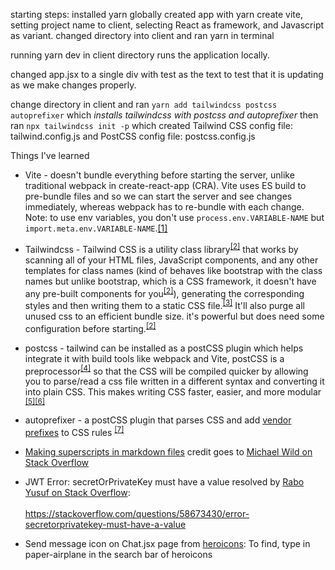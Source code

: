 starting steps:
installed yarn globally
created app with yarn create vite, setting project name to client, selecting React as framework, and Javascript as variant.
changed directory into client and ran yarn in terminal

running yarn dev in client directory runs the application locally.

changed app.jsx to a single div with test as the text to test that it is updating as we make changes properly.

change directory in client and ran `yarn add tailwindcss postcss autoprefixer` which *installs tailwindcss with postcss and autoprefixer* then ran `npx tailwindcss init -p` which created Tailwind CSS config file: tailwind.config.js and PostCSS config file: postcss.config.js

Things I've learned
* Vite - doesn't bundle everything before starting the server, unlike traditional webpack in create-react-app (CRA). Vite uses ES build to pre-bundle files and so we can start the server and see changes immediately, whereas webpack has to re-bundle with each change. Note: to use env variables, you don't use `process.env.VARIABLE-NAME` but `import.meta.env.VARIABLE-NAME`.[[1]](https://www.youtube.com/watch?v=89NJdbYTgJ8)
* Tailwindcss - Tailwind CSS is a utility class library<sup>[[2]](https://youtu.be/ouncVBiye_M?t=229)</sup> that works by scanning all of your HTML files, JavaScript components, and any other templates for class names (kind of behaves like bootstrap with the class names but unlike bootstrap, which is a CSS framework, it doesn't have any pre-built components for you<sup>[[2]](https://youtu.be/ouncVBiye_M?t=229)</sup>), generating the corresponding styles and then writing them to a static CSS file.<sup>[[3]](https://tailwindcss.com/docs/installation/using-postcss)</sup> It'll also purge all unused css to an efficient bundle size. it's powerful but does need some configuration before starting.<sup>[[2]](https://youtu.be/ouncVBiye_M?t=229)</sup>
* postcss - tailwind can be installed as a postCSS plugin which helps integrate it with build tools like webpack and Vite, postCSS is a preprocessor<sup>[[4]](https://tailwindcss.com/docs/using-with-preprocessors)</sup> so that the CSS will be compiled quicker by allowing you to parse/read a css file written in a different syntax and converting it into plain CSS. This makes writing CSS faster, easier, and more modular <sup>[[5]](https://www.google.com/search?q=is+postcss+like+sass&rlz=1C1RXQR_enUS1044US1044&oq=is+postcss+like+sass&aqs=chrome..69i57.3565j0j1&sourceid=chrome&ie=UTF-8)</sup><sup>[[6]](https://github.com/postcss/postcss)</sup>
* autoprefixer - a postCSS plugin that parses CSS and add [vendor prefixes](https://developer.mozilla.org/en-US/docs/Glossary/Vendor_Prefix) to CSS rules <sup>[[7]](https://github.com/postcss/autoprefixer)</sup>

* [Making superscripts in markdown files](https://stackoverflow.com/questions/15155778/superscript-in-markdown-github-flavored) credit goes to [Michael Wild on Stack Overflow](https://stackoverflow.com/users/159834/michael-wild)

* JWT Error: secretOrPrivateKey must have a value resolved by [Rabo Yusuf on Stack Overflow](https://stackoverflow.com/users/12221293/rabo-yusuf): <br></br> https://stackoverflow.com/questions/58673430/error-secretorprivatekey-must-have-a-value

* Send message icon on Chat.jsx page from [heroicons](https://heroicons.com/): To find, type in paper-airplane in the search bar of heroicons
